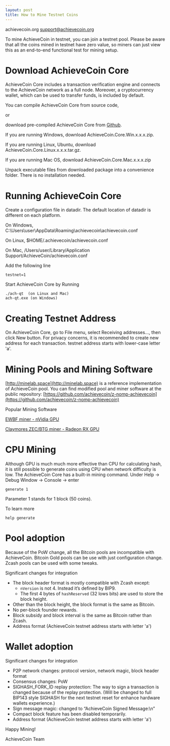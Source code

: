 ```yaml
---
layout: post
title: How to Mine Testnet Coins
---
```


achievecoin.org
support@achievecoin.org

To mine AchieveCoin in testnet​, you can join a testnet pool. Please be aware that all the coins mined in testnet have​ ​zero​ ​value​, so miners can just view this as an end-to-end functional test for mining setup.

# Download AchieveCoin Core
AchieveCoin Core  includes a transaction verification engine and connects to the AchieveCoin network as a full node. Moreover, a cryptocurrency wallet, which can be used to transfer funds, is included by default.

You can compile AchieveCoin Core from source code,

or

download pre-compiled AchieveCoin Core from [Github](https://github.com/achievecoin/AchieveCoin/releases).

If you are running Windows, download AchieveCoin.Core.Win.x.x.x.zip.

If you are running Linux, Ubuntu, download AchieveCoin.Core.Linux.x.x.x.tar.gz.

If you are running Mac OS, download AchieveCoin.Core.Mac.x.x.x.zip

Unpack executable files from downloaded package into a convenience folder. There is no installation needed.

# Running AchieveCoin Core
Create a configuration file in datadir. The default location of datadir is different on each platform.

On Windows, C:\Users\user\AppData\Roaming\achievecoin\achievecoin.conf

On Linux, $HOME/.achievecoin/achievecoin.conf

On Mac, /Users/user/Library/Application Support/AchieveCoin/achievecoin.conf

Add the following line
```
testnet=1
```

Start AchieveCoin Core by Running
```
./ach-qt  (on Linux and Mac)
ach-qt.exe (on Windows)
```

# Creating Testnet Address
On AchieveCoin Core, go to File menu, select Receiving addresses..., then click New button. For privacy concerns, it is recommended to create new address for each transaction.
testnet address starts with lower-case letter 'a'.


# Mining Pools and Mining Software
[http://minelab.space](http://minelab.space) is a reference implementation of AchieveCoin pool. You can find modified pool and miner software at the public repository: [https://github.com/achievecoin/z-nomp-achievecoin](https://github.com/achievecoin/z-nomp-achievecoin)


Popular Mining Software

[EWBF miner - nVidia GPU](https://github.com/poolgold/ewbf-miner-btg-edition/releases)

[Claymores ZEC/BTG miner - Radeon RX GPU](https://github.com/poolgold/ClaymoreBTGMiner/releases)


# CPU Mining
Although GPU is much much more effective than CPU for calculating hash, it is still possible to generate coins using CPU when network difficulty is low. The AchieveCoin Core has a built-in mining command. Under Help -> Debug Window -> Console -> enter

```
generate 1
```

Parameter 1 stands for 1 block (50 coins).

To learn more

```
help generate
```

# Pool​ ​adoption
Because of the PoW change, all the Bitcoin pools are incompatible with AchieveCoin. Bitcoin Gold pools can be use with just configuration change. Zcash pools can be used with some tweaks.

Significant changes for integration
* The block header format is mostly compatible with Zcash except:
  * `nVersion` is not 4. Instead it’s defined by BIP9.
  * The first 4 bytes of `hashReserved` (32 lows bits) are used to store the block height.
* Other than the block height, the block format is the same as Bitcoin.
* No per-block founder rewards.
* Block subsidy and block interval is the same as Bitcoin rather than Zcash.
* Address format (AchieveCoin testnet address starts with letter 'a')

# Wallet​ ​adoption
Significant changes for integration
* P2P network changes: protocol version, network magic, block header format
* Consensus changes: PoW
* SIGHASH_FORK_ID replay protection: The way to sign a transaction is changed because of the
replay protection. (Will be changed to full BIP143 style SIGHASH for the next testnet reset for enhance hardware wallets experience.)
* Sign message magic: changed to “AchieveCoin Signed Message:\n”
* Compact block feature has been disabled temporarily.
* Address format (AchieveCoin testnet address starts with letter 'a')


Happy Mining!

AchieveCoin Team
